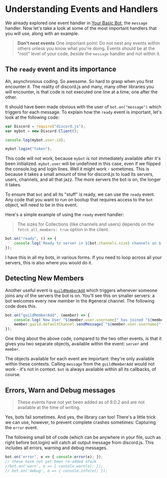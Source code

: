 # Understanding Events and Handlers

We already explored one event handler in [Your Basic Bot](your-basic-bot.html), the `message` handler. Now let's take a look at some of the most important handlers that you will use, along with an example.

> **Don't nest events**
> One important point: Do not nest any events within others unless you know what you're doing. Events should be at the "root" level of your code, *beside* the `message` handler and not within it. 

## The `ready` event and its importance

Ah, asynchronous coding. So awesome. So hard to grasp when you first encounter it. The reality of discord.js and many, many other libraries you will encounter, is that code is not executed one line at a time, one after the other. 

It should have been made obvious with the user of `bot.on("message")` which triggers for each message. To explain how the `ready` event is important, let's look at the following code: 

```js
var Discord = require("discord.js");
var mybot = new Discord.Client();

console.log(mybot.user.id);

mybot.login("token");
```

This code will not work, because `mybot` is not immediately available after it's been initialized. `mybot.user` will be undefined in this case, even if we flipped the console.log and login lines. Well it might work - sometimes. This is because it takes a small amount of time for discord.js to load its servers, users, channels, and all that jazz. The more servers the bot is on, the longer it takes. 

To ensure that `bot` and all its "stuff" is ready, we can use the `ready` event. Any code that you want to run on bootup that requires access to the `bot` object, will need to be in this event.

Here's a simple example of using the `ready` event handler:

> The sizes for Collections (like channels and users) depends on the `fetch_all_members: true` option in the client.

```js
bot.on("ready", () => {
	console.log(`Ready to server in ${bot.channels.size} channels on ${bot.guilds.size} servers, for a total of ${bot.users.size} users.`);
});
```

I have this in all my bots, in various forms. If you need to loop across all your servers, this is also where you would do it.


## Detecting New Members

Another useful event is [`guildMemberAdd`](http://hydrabolt.github.io/discord.js/#!/docs/tag/indev/class/Client?scrollto=guildMemberAdd) which triggers whenever someone joins any of the servers the bot is on. You'll see this on smaller servers: a bot welcomes every new member in the #general channel. The following code does this.

```js
bot.on("guildMemberAdd", (member) => {
	console.log(`New User "${member.user.username}" has joined "${member.guild.name}"` );
	member.guild.defaultChannel.sendMessage(`"${member.user.username}" has joined this server`);
});
```

One thing about the above code, compared to the two other events, is that it gives you two separate objects, available within the event: `server` and `member`. 

The objects available for each event are important: they're only available within these contexts. Calling `message` from the `guildMemberAdd` would not work - it's not in context. `bot` is always available within all its callbacks, of course. 


## Errors, Warn and Debug messages

> These events have not yet been added as of 9.0.2 and are not available at the time of writing.

Yes, bots fail sometimes. And yes, the library can too! There's a little trick we can use, however, to prevent complete crashes sometimes: Capturing the `error` event. 

The following small bit of code (which can be anywhere in your file, such as right before bot.login) will catch all output message from discord.js. This includes all errors, warning and debug messages.

```js
bot.on('error', e => { console.error(e); });
// these have not yet been re-added afaik
//bot.on('warn', e => { console.warn(e); });
// bot.on('debug', e => { console.info(e); });
```